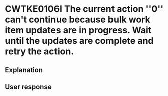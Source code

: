 # CWTKE0106I The current action ''0'' can't continue because bulk work item updates are in progress. Wait until the updates are complete and retry the action.

## Explanation

## User response